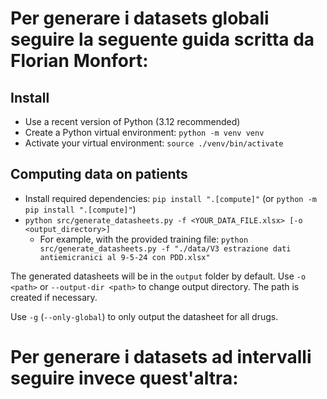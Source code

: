 
# Per generare i datasets globali seguire la seguente guida scritta da Florian Monfort:

## Install

* Use a recent version of Python (3.12 recommended)
* Create a Python virtual environment: `python -m venv venv`
* Activate your virtual environment: `source ./venv/bin/activate`

## Computing data on patients

* Install required dependencies: `pip install ".[compute]"` (or `python -m pip install ".[compute]"`)
* `python src/generate_datasheets.py -f <YOUR_DATA_FILE.xlsx> [-o <output_directory>]`
  * For example, with the provided training file: `python src/generate_datasheets.py -f "./data/V3 estrazione dati antiemicranici al 9-5-24 con PDD.xlsx"`

The generated datasheets will be in the `output` folder by default. Use `-o <path>` or `--output-dir <path>` to change output directory. The path is created if necessary.

Use `-g` (`--only-global`) to only output the datasheet for all drugs.

# Per generare i datasets ad intervalli seguire invece quest'altra:


